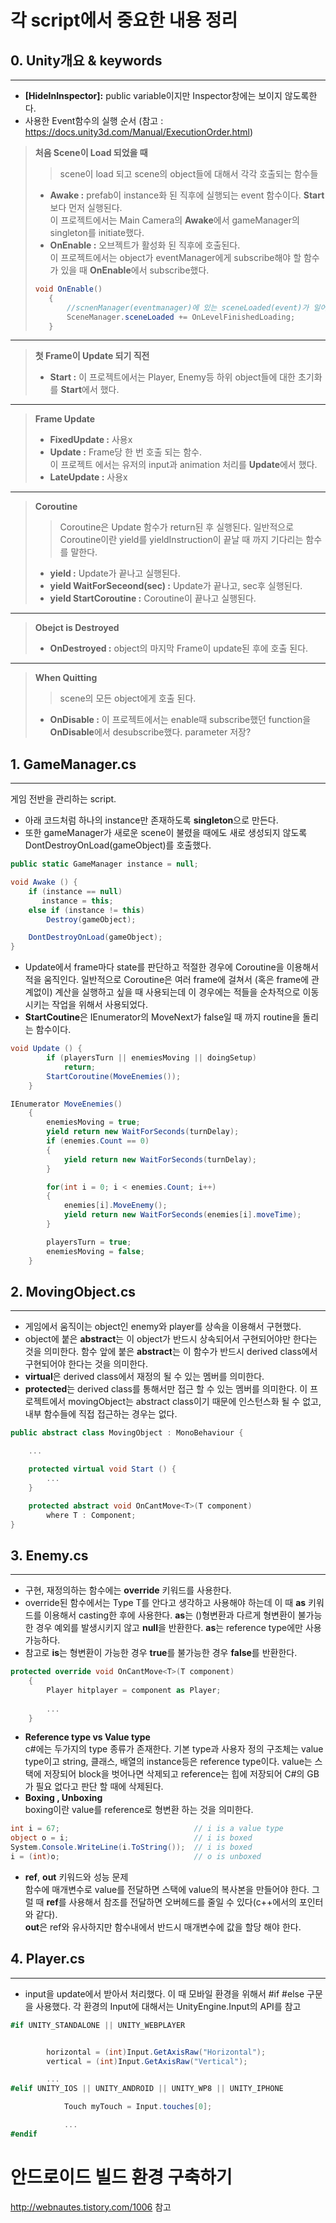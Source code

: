 # 각 script에서 중요한 내용 정리
## 0. Unity개요 & keywords
---------------
* **[HideInInspector]:** public variable이지만 Inspector창에는 보이지 않도록한다.
* 사용한 Event함수의 실행 순서 (참고 : https://docs.unity3d.com/Manual/ExecutionOrder.html)
> **처음 Scene이 Load 되었을 때**  
>> scene이 load 되고 scene의 object들에 대해서 각각 호출되는 함수들
>* **Awake :** prefab이 instance화 된 직후에 실행되는 event 함수이다. **Start** 보다 먼저 실행된다.  
이 프로젝트에서는 Main Camera의 **Awake**에서 gameManager의 singleton를 initiate했다.
>* **OnEnable :** 오브젝트가 활성화 된 직후에 호출된다.  
이 프로젝트에서는  object가 eventManager에게 subscribe해야 할 함수가 있을 때 **OnEnable**에서 subscribe했다.
>```cs
>void OnEnable()
>    {
>        //scnenManager(eventmanager)에 있는 sceneLoaded(event)가 일어 날 때 OnLevelFIsnishedLoading함수가 실행 되도록 subscribe.
>        SceneManager.sceneLoaded += OnLevelFinishedLoading;
>    }
>```
---------------
>**첫 Frame이 Update 되기 직전**  
>* **Start :** 이 프로젝트에서는 Player, Enemy등 하위 object들에 대한 초기화를 **Start**에서 했다. 
---------------
>**Frame Update**
>* **FixedUpdate :** 사용x
>* **Update :** Frame당 한 번 호출 되는 함수.  
이 프로젝트 에서는 유저의 input과 animation 처리를 **Update**에서 했다. 
>* **LateUpdate :** 사용x
---------------
>**Coroutine**
>>Coroutine은 Update 함수가 return된 후 실행된다. 일반적으로 Coroutine이란 yield를 yieldInstruction이 끝날 때 까지 기다리는 함수를 말한다. 
>* **yield :** Update가 끝나고 실행된다.
>* **yield WaitForSeceond(sec) :** Update가 끝나고, sec후 실행된다.
>* **yield StartCoroutine :** Coroutine이 끝나고 실행된다.
---------------
>**Obejct is Destroyed**
>* **OnDestroyed :** object의 마지막 Frame이 update된 후에 호출 된다.
---------------
>**When Quitting**
>>scene의 모든 object에게 호출 된다.
>* **OnDisable :** 이 프로젝트에서는 enable때 subscribe했던 function을 **OnDisable**에서 desubscribe했다. parameter 저장?
## 1. GameManager.cs  
---------------
게임 전반을 관리하는 script.  
* 아래 코드처럼 하나의 instance만 존재하도록 **singleton**으로 만든다.
* 또한 gameManager가 새로운     scene이 불렸을 때에도 새로 생성되지 않도록  DontDestroyOnLoad(gameObject)를 호출했다.
```cs
public static GameManager instance = null;

void Awake () {
    if (instance == null)
       instance = this;
    else if (instance != this)
        Destroy(gameObject);    

    DontDestroyOnLoad(gameObject);
}
```
* Update에서 frame마다 state를 판단하고 적절한 경우에 Coroutine을 이용해서 적을 움직인다. 일반적으로 Coroutine은 여러 frame에 걸쳐서 (혹은 frame에 관계없이) 계산을 실행하고 싶을 때 사용되는데 이 경우에는 적들을 순차적으로 이동시키는 작업을 위해서 사용되었다.  
* **StartCoutine**은 IEnumerator의 MoveNext가 false일 때 까지 routine을 돌리는 함수이다.
```cs
void Update () {
        if (playersTurn || enemiesMoving || doingSetup)
            return;
        StartCoroutine(MoveEnemies());
	}

IEnumerator MoveEnemies()
    {
        enemiesMoving = true;
        yield return new WaitForSeconds(turnDelay);
        if (enemies.Count == 0)
        {
            yield return new WaitForSeconds(turnDelay);
        }

        for(int i = 0; i < enemies.Count; i++)
        {
            enemies[i].MoveEnemy();
            yield return new WaitForSeconds(enemies[i].moveTime);
        }

        playersTurn = true;
        enemiesMoving = false;
    }
```
## 2. MovingObject.cs
--------------------------------
* 게임에서 움직이는 object인 enemy와 player를 상속을 이용해서 구현했다. 
* object에 붙은 **abstract**는 이 object가 반드시 상속되어서 구현되어야만 한다는 것을 의미한다. 함수 앞에 붙은 **abstract**는 이 함수가 반드시 derived class에서 구현되어야 한다는 것을 의미한다. 
* **virtual**은 derived class에서 재정의 될 수 있는 멤버를 의미한다.
* **protected**는 derived class를 통해서만 접근 할 수 있는 멤버를 의미한다. 이 프로젝트에서 movingObject는 abstract class이기 때문에 인스턴스화 될 수 없고, 내부 함수들에 직접 접근하는 경우는 없다.
```cs
public abstract class MovingObject : MonoBehaviour {

    ...

    protected virtual void Start () {
        ...
    }

    protected abstract void OnCantMove<T>(T component)
        where T : Component;
}
```
## 3. Enemy.cs  
--------------------------------
* 구현, 재정의하는 함수에는 **override** 키워드를 사용한다.
* override된 함수에서는 Type T를 안다고 생각하고 사용해야 하는데 이 때 **as** 키워드를 이용해서 casting한 후에 사용한다. **as**는 ()형변환과 다르게 형변환이 불가능 한 경우 예외를 발생시키지 않고 **null**을 반환한다. **as**는  reference type에만 사용 가능하다.
* 참고로 **is**는 형변환이 가능한 경우 **true**를 불가능한 경우 **false**를 반환한다.
```cs
protected override void OnCantMove<T>(T component)
    {
        Player hitplayer = component as Player;
        
        ...
    }
```
* **Reference type vs Value type**  
c#에는 두가지의 type 종류가 존재한다. 기본 type과 사용자 정의 구조체는 value type이고 string, 클래스, 배열의 instance등은 reference type이다. value는 스택에 저장되어 block을 벗어나면 삭제되고 reference는 힙에 저장되어 C#의 GB가 필요 없다고 판단 할 때에 삭제된다. 
* **Boxing , Unboxing**  
boxing이란 value를 reference로 형변환 하는 것을 의미한다. 
```cs
int i = 67;                              // i is a value type
object o = i;                            // i is boxed
System.Console.WriteLine(i.ToString());  // i is boxed
i = (int)o;                              // o is unboxed
```
* **ref**, **out** 키워드와 성능 문제  
함수에 매개변수로 value를 전달하면 스택에 value의 복사본을 만들어야 한다. 그럴 때 **ref**를 사용해서 참조를 전달하면 오버헤드를 줄일 수 있다(c++에서의 포인터와 같다).  
**out**은 ref와 유사하지만 함수내에서 반드시 매개변수에 값을 할당 해야 한다.

## 4. Player.cs  
--------------------------------
* input을 update에서 받아서 처리했다. 이 때 모바일 환경을 위해서 #if #else 구문을 사용했다. 
각 환경의 Input에 대해서는 UnityEngine.Input의 API를 참고
```cs
#if UNITY_STANDALONE || UNITY_WEBPLAYER


        horizontal = (int)Input.GetAxisRaw("Horizontal");
        vertical = (int)Input.GetAxisRaw("Vertical");

        ...
#elif UNITY_IOS || UNITY_ANDROID || UNITY_WP8 || UNITY_IPHONE

            Touch myTouch = Input.touches[0];

            ...
#endif

```


# 안드로이드 빌드 환경 구축하기
http://webnautes.tistory.com/1006 참고